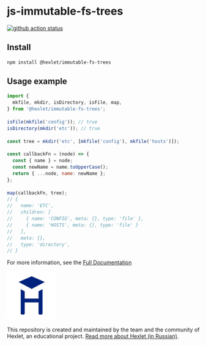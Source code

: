 # js-immutable-fs-trees

[![github action status](https://github.com/hexlet-components/js-immutable-fs-trees/workflows/Node%20CI/badge.svg)](https://github.com/hexlet-components/js-immutable-fs-trees/actions)

## Install

```sh
npm install @hexlet/immutable-fs-trees
```

## Usage example

```javascript
import {
  mkfile, mkdir, isDirectory, isFile, map,
} from '@hexlet/immutable-fs-trees';

isFile(mkfile('config')); // true
isDirectory(mkdir('etc')); // true

const tree = mkdir('etc', [mkfile('config'), mkfile('hosts')]);

const callbackFn = (node) => {
  const { name } = node;
  const newName = name.toUpperCase();
  return { ...node, name: newName };
};

map(callbackFn, tree);
// {
//   name: 'ETC',
//   children: [
//     { name: 'CONFIG', meta: {}, type: 'file' },
//     { name: 'HOSTS', meta: {}, type: 'file' }
//   ],
//   meta: {},
//   type: 'directory',
// }
```

For more information, see the [Full Documentation](https://github.com/hexlet-components/js-immutable-fs-trees/tree/master/docs)

[![Hexlet Ltd. logo](https://raw.githubusercontent.com/Hexlet/hexletguides.github.io/master/images/hexlet_logo128.png)](https://ru.hexlet.io/pages/about?utm_source=github&utm_medium=link&utm_campaign=js-immutable-fs-trees)

This repository is created and maintained by the team and the community of Hexlet, an educational project. [Read more about Hexlet (in Russian)](https://ru.hexlet.io/pages/about?utm_source=github&utm_medium=link&utm_campaign=js-immutable-fs-trees).

